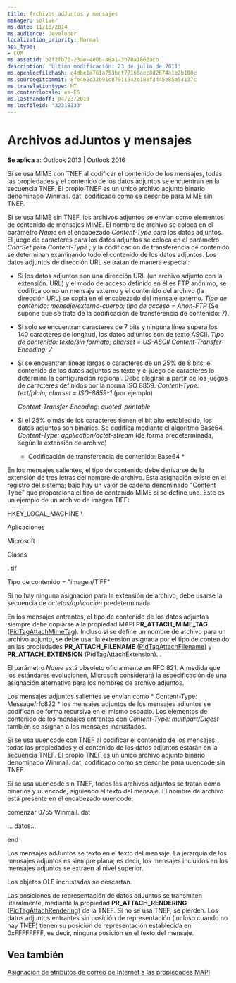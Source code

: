```yaml
---
title: Archivos adJuntos y mensajes
manager: soliver
ms.date: 11/16/2014
ms.audience: Developer
localization_priority: Normal
api_type:
- COM
ms.assetid: b2f2fb72-23ae-4e0b-a8a1-3b78a1862acb
description: 'Última modificación: 23 de julio de 2011'
ms.openlocfilehash: c4dbe1a761a753bef77168aec8d2674a1b2b100e
ms.sourcegitcommit: 8fe462c32b91c87911942c188f3445e85a54137c
ms.translationtype: MT
ms.contentlocale: es-ES
ms.lasthandoff: 04/23/2019
ms.locfileid: "32318133"
---
```

# <a name="attached-files-and-messages"></a>Archivos adJuntos y mensajes

  
  
**Se aplica a**: Outlook 2013 | Outlook 2016 
  
Si se usa MIME con TNEF al codificar el contenido de los mensajes, todas las propiedades y el contenido de los datos adjuntos se encuentran en la secuencia TNEF. El propio TNEF es un único archivo adjunto binario denominado Winmail. dat, codificado como se describe para MIME sin TNEF. 
  
Si se usa MIME sin TNEF, los archivos adjuntos se envían como elementos de contenido de mensajes MIME. El nombre de archivo se coloca en el parámetro *Name* en el encabezado *Content-Type* para los datos adjuntos. El juego de caracteres para los datos adjuntos se coloca en el parámetro *CharSet* para *Content-Type* ; y la codificación de transferencia de contenido se determinan examinando todo el contenido de los datos adjuntos. Los datos adjuntos de dirección URL se tratan de manera especial: 
  
- Si los datos adjuntos son una dirección URL (un archivo adjunto con la extensión. URL) y el modo de acceso definido en él es FTP anónimo, se codifica como un mensaje externo y el contenido del archivo (la dirección URL) se copia en el encabezado del mensaje externo. *Tipo de contenido: mensaje/externo-cuerpo; tipo de acceso = Anon-FTP*  (Se supone que se trata de la codificación de transferencia de contenido: 7). 
    
- Si solo se encuentran caracteres de 7 bits y ninguna línea supera los 140 caracteres de longitud, los datos adjuntos son de texto ASCII. *Tipo de contenido: texto/sin formato; charset = US-ASCII Content-Transfer-Encoding: 7* 
    
- Si se encuentran líneas largas o caracteres de un 25% de 8 bits, el contenido de los datos adjuntos es texto y el juego de caracteres lo determina la configuración regional. Debe elegirse a partir de los juegos de caracteres definidos por la norma ISO 8859. *Content-Type: text/plain; charset = ISO-8859-1*  (por ejemplo) 
    
     *Content-Transfer-Encoding: quoted-printable* 
    
- Si el 25% o más de los caracteres tienen el bit alto establecido, los datos adjuntos son binarios. Se codifica mediante el algoritmo Base64. *Content-Type: application/octet-stream*  (de forma predeterminada, según la extensión de archivo) 
    
     * Codificación de transferencia de contenido: Base64 * 
    
En los mensajes salientes, el tipo de contenido debe derivarse de la extensión de tres letras del nombre de archivo. Esta asignación existe en el registro del sistema; bajo hay un valor de cadena denominado "Content Type" que proporciona el tipo de contenido MIME si se define uno. Este es un ejemplo de un archivo de imagen TIFF:
  
HKEY_LOCAL_MACHINE \
  
Aplicaciones
  
Microsoft
  
Clases
  
. tif
  
Tipo de contenido = "imagen/TIFF"
  
Si no hay ninguna asignación para la extensión de archivo, debe usarse la secuencia de *octetos/aplicación* predeterminada. 
  
En los mensajes entrantes, el tipo de contenido de los datos adjuntos siempre debe copiarse a la propiedad MAPI **PR_ATTACH_MIME_TAG** ([PidTagAttachMimeTag](pidtagattachmimetag-canonical-property.md)). Incluso si se define un nombre de archivo para un archivo adjunto, se debe usar la extensión asignada por el tipo de contenido en las propiedades **PR_ATTACH_FILENAME** ([PidTagAttachFilename](pidtagattachfilename-canonical-property.md)) y **PR_ATTACH_EXTENSION** ([PidTagAttachExtension](pidtagattachextension-canonical-property.md)). .
  
El parámetro *Name* está obsoleto oficialmente en RFC 821. A medida que los estándares evolucionen, Microsoft considerará la especificación de una asignación alternativa para los nombres de archivo adjuntos. 
  
Los mensajes adjuntos salientes se envían como * Content-Type: Message/rfc822 * los mensajes adjuntos de los mensajes adjuntos se codifican de forma recursiva en el mismo espacio. Los elementos de contenido de los mensajes entrantes con *Content-Type: multipart/Digest* también se asignan a los mensajes incrustados. 
  
Si se usa uuencode con TNEF al codificar el contenido de los mensajes, todas las propiedades y el contenido de los datos adjuntos estarán en la secuencia TNEF. El propio TNEF es un único archivo adjunto binario denominado Winmail. dat, codificado como se describe para uuencode sin TNEF.
  
Si se usa uuencode sin TNEF, todos los archivos adjuntos se tratan como binarios y uuencode, siguiendo el texto del mensaje. El nombre de archivo está presente en el encabezado uuencode:
  
 comenzar 0755 Winmail. dat 
  
 ... datos... 
  
 end 
  
Los mensajes adJuntos se texto en el texto del mensaje. La jerarquía de los mensajes adjuntos es siempre plana; es decir, los mensajes incluidos en los mensajes adjuntos se extraen al nivel superior.
  
Los objetos OLE incrustados se descartan.
  
Las posiciones de representación de datos adJuntos se transmiten literalmente, mediante la propiedad **PR_ATTACH_RENDERING** ([PidTagAttachRendering](pidtagattachrendering-canonical-property.md)) de la TNEF. Si no se usa TNEF, se pierden. Los datos adjuntos entrantes sin posición de representación (incluso cuando no hay TNEF) tienen su posición de representación establecida en 0xFFFFFFFF, es decir, ninguna posición en el texto del mensaje.
  
## <a name="see-also"></a>Vea también



[Asignación de atributos de correo de Internet a las propiedades MAPI](mapping-of-internet-mail-attributes-to-mapi-properties.md)

